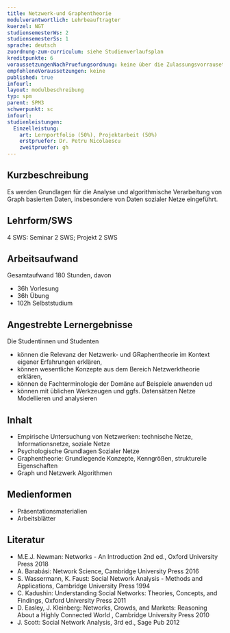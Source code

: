 ```yaml
---
title: Netzwerk-und Graphentheorie
modulverantwortlich: Lehrbeauftragter
kuerzel: NGT
studiensemesterWs: 2
studiensemesterSs: 1
sprache: deutsch
zuordnung-zum-curriculum: siehe Studienverlaufsplan
kreditpunkte: 6
voraussetzungenNachPruefungsordnung: keine über die Zulassungsvorrausetzungen zum Studium hinausgehenden
empfohleneVoraussetzungen: keine
published: true
infourl: 
layout: modulbeschreibung
typ: spm
parent: SPM3
schwerpunkt: sc
infourl: 
studienleistungen:
  Einzelleistung:
    art: Lernportfolio (50%), Projektarbeit (50%)
    erstpruefer: Dr. Petru Nicolaescu
    zweitpruefer: gh
---
```


## Kurzbeschreibung
Es werden Grundlagen für die Analyse und algorithmische Verarbeitung von Graph basierten Daten, insbesondere von Daten sozialer Netze eingeführt. 

## Lehrform/SWS 
4 SWS: Seminar 2 SWS; Projekt 2 SWS


## Arbeitsaufwand 
Gesamtaufwand 180 Stunden, davon
- 36h Vorlesung 
- 36h Übung  
- 102h Selbststudium 

## Angestrebte Lernergebnisse
Die Studentinnen und Studenten
- können die Relevanz der Netzwerk- und GRaphentheorie im Kontext eigener Erfahrungen erklären,
- können wesentliche Konzepte aus dem Bereich Netzwerktheorie erklären,
- können de Fachterminologie der Domäne auf Beispiele anwenden ud
- können mit üblichen Werkzeugen und ggfs. Datensätzen Netze Modellieren und analysieren

## Inhalt
- Empirische Untersuchung von Netzwerken: technische Netze, Informationsnetze, soziale Netze
- Psychologische Grundlagen Sozialer Netze
- Graphentheorie: Grundlegende Konzepte, Kenngrößen, strukturelle Eigenschaften
- Graph und Netzwerk Algorithmen

## Medienformen
* Präsentationsmaterialien
* Arbeitsblätter

## Literatur
- M.E.J. Newman: Networks - An Introduction 2nd ed., Oxford University Press 2018
- A. Barabási: Network Science, Cambridge University Press 2016
- S. Wassermann, K. Faust: Social Network Analysis - Methods and Applications, Cambridge University Press 1994
- C. Kadushin: Understanding Social Networks: Theories, Concepts, and Findings, Oxford University Press 2011
- D. Easley, J. Kleinberg: Networks, Crowds, and Markets: Reasoning About a Highly Connected World , Cambridge University Press 2010
- J. Scott: Social Network Analysis, 3rd ed., Sage Pub 2012

